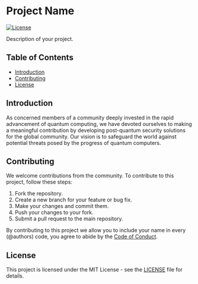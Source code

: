 # Project Name

[![License](https://img.shields.io/badge/license-MIT-blue.svg)](https://github.com/your-username/your-repo/blob/main/LICENSE)

Description of your project.

## Table of Contents
- [Introduction](#introduction)
- [Contributing](#contributing)
- [License](#license)

## Introduction
As concerned members of a community deeply invested in the rapid advancement of quantum computing, we have devoted ourselves to making a meaningful contribution by developing post-quantum security solutions for the global community. Our vision is to safeguard the world against potential threats posed by the progress of quantum computers.


## Contributing
We welcome contributions from the community. To contribute to this project, follow these steps:

1. Fork the repository.
2. Create a new branch for your feature or bug fix.
3. Make your changes and commit them.
4. Push your changes to your fork.
5. Submit a pull request to the main repository.

By contributing to this project we allow you to include your name in every (@authors) code, you agree to abide by the [Code of Conduct](CONTRIBUTING.md).

## License
This project is licensed under the MIT License - see the [LICENSE](LICENSE) file for details.

